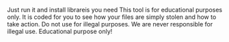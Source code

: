 Just run it and install librareis you need
This tool is for educational purposes only. It is coded for you to see how your files are simply stolen and how to take action. Do not use for illegal purposes. We are never responsible for illegal use. Educational purpose only!
